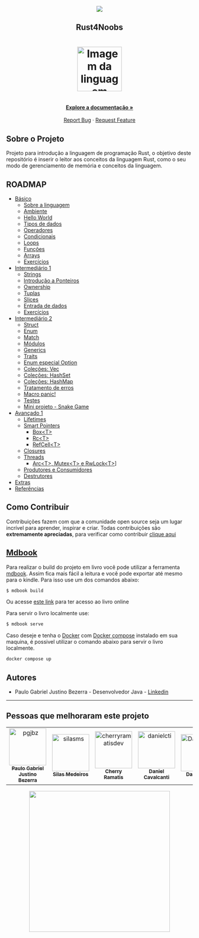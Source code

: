 <!-- Logo 4noobs -->

<p align="center">
  <a href="https://github.com/he4rt/4noobs" target="_blank">
    <img src="./src/assets/header_4noobs.svg">
  </a>
</p>

<!-- Title -->

<p align="center">
  <h2 align="center">Rust4Noobs</h2>

  <h1 align="center"><img src="./src/assets/rust.svg" alt="Imagem da linguagem" width="120"></h1>
  
  <p align="center">
    <br />
    <a href="#ROADMAP"><strong>Explore a documentação »</strong></a>
    <br />
    <br />
    <a href="https://github.com/pgjbz/rust4noobs/issues/new">Report Bug</a>
    ·
    <a href="https://github.com/pgjbz/rust4noobs/issues/new">Request Feature</a>
  </p>
</p>

## Sobre o Projeto
Projeto para introdução a linguagem de programação Rust, o objetivo deste repositório é inserir o leitor aos conceitos da linguagem Rust, como o seu modo de gerenciamento de memória e conceitos da linguagem.

## ROADMAP

- [Básico](https://rust4noobs.pgjbz.dev/basic/index.html)
    - [Sobre a linguagem](https://rust4noobs.pgjbz.dev/basic/01-about.html)
    - [Ambiente](https://rust4noobs.pgjbz.dev/basic/02-environment.html)
    - [Hello World](https://rust4noobs.pgjbz.dev/basic/03-hello-world.html)
    - [Tipos de dados](https://rust4noobs.pgjbz.dev/basic/04-data-types.html)
    - [Operadores](https://rust4noobs.pgjbz.dev/basic/05-operators.html)
    - [Condicionais](https://rust4noobs.pgjbz.dev/basic/06-conditions.html)
    - [Loops](https://rust4noobs.pgjbz.dev/basic/07-loops.html)
    - [Funções](https://rust4noobs.pgjbz.dev/basic/08-functions.html)
    - [Arrays](https://rust4noobs.pgjbz.dev/basic/09-arrays.html)
    - [Exercícios](https://rust4noobs.pgjbz.dev/basic/10-exercises.html)
- [Intermediário 1](https://rust4noobs.pgjbz.dev/intermediary-01/index.html)
    - [Strings](https://rust4noobs.pgjbz.dev/intermediary-01/01-strings.html)
    - [Introdução a Ponteiros](https://rust4noobs.pgjbz.dev/intermediary-01/02-pointers-intro.html)
    - [Ownership](https://rust4noobs.pgjbz.dev/intermediary-01/03-ownership.html)
    - [Tuplas](https://rust4noobs.pgjbz.dev/intermediary-01/04-tuples.html)
    - [Slices](https://rust4noobs.pgjbz.dev/intermediary-01/05-slices.html)
    - [Entrada de dados](https://rust4noobs.pgjbz.dev/intermediary-01/06-user-input.html)
    - [Exercícios](https://rust4noobs.pgjbz.dev/intermediary-01/07-exercises.html)
- [Intermediário 2](https://rust4noobs.pgjbz.dev/intermediary-02/index.html)
    - [Struct](https://rust4noobs.pgjbz.dev/intermediary-02/01-structs.html)
    - [Enum](https://rust4noobs.pgjbz.dev/intermediary-02/02-enums.html)
    - [Match](https://rust4noobs.pgjbz.dev/intermediary-02/03-match.html)
    - [Módulos](https://rust4noobs.pgjbz.dev/intermediary-02/04-modules.html)
    - [Generics](https://rust4noobs.pgjbz.dev/intermediary-02/05-generics.html)
    - [Traits](https://rust4noobs.pgjbz.dev/intermediary-02/06-traits.html)
    - [Enum especial Option](https://rust4noobs.pgjbz.dev/intermediary-02/07-option.html)
    - [Coleções: Vec](https://rust4noobs.pgjbz.dev/intermediary-02/08-vec.html)
    - [Coleções: HashSet](https://rust4noobs.pgjbz.dev/intermediary-02/09-hashset.html)
    - [Coleções: HashMap](https://rust4noobs.pgjbz.dev/intermediary-02/10-hashmap.html)
    - [Tratamento de erros](https://rust4noobs.pgjbz.dev/intermediary-02/11-result.html)
    - [Macro panic!](https://rust4noobs.pgjbz.dev/intermediary-02/12-panic.html)
    - [Testes](https://rust4noobs.pgjbz.dev/intermediary-02/13-tests.html)
    - [Mini projeto - Snake Game](https://rust4noobs.pgjbz.dev/intermediary-02/14-snake.html)
- [Avançado 1](https://rust4noobs.pgjbz.dev/advanced-01/index.html)
  - [Lifetimes](https://rust4noobs.pgjbz.dev/advanced-01/01-lifetimes.html)
  - [Smart Pointers](https://rust4noobs.pgjbz.dev/advanced-01/02-smart-pointers.html)
    - [Box\<T>](https://rust4noobs.pgjbz.dev/advanced-01/02-smart-pointers-box.html)
    - [Rc\<T>](https://rust4noobs.pgjbz.dev/advanced-01/02-smart-pointers-rc.html)
    - [RefCell\<T>](https://rust4noobs.pgjbz.dev/advanced-01/02-smart-pointers-refcell.html)
  - [Closures](https://rust4noobs.pgjbz.dev/advanced-01/03-closures.html)
  - [Threads](https://rust4noobs.pgjbz.dev/advanced-01/04-threads.html)
    - [Arc\<T>, Mutex\<T> e RwLock\<T>](https://rust4noobs.pgjbz.dev/advanced-01/04-threads-arc-mutex-rwlock.html)]
  - [Produtores e Consumidores](https://rust4noobs.pgjbz.dev/advanced-01/05-producers-consumers.html)
  - [Destrutores](https://rust4noobs.pgjbz.dev/advanced-01/06-destructors.html)
- [Extras](https://rust4noobs.pgjbz.dev/extras/index.html)
- [Referências](https://rust4noobs.pgjbz.dev/SOURCES.html)
## Como Contribuir

Contribuições fazem com que a comunidade open source seja um lugar incrível para aprender, inspirar e criar. Todas contribuições
são **extremamente apreciadas**, para verificar como contribuir [clique aqui](CONTRIBUTING.md)



## [Mdbook](https://rust-lang.github.io/mdBook/)

Para realizar o build do projeto em livro você pode utilizar a ferramenta [mdbook](https://rust-lang.github.io/mdBook/). Assim fica mais fácil a leitura e você pode exportar até mesmo para o kindle. Para isso use um dos comandos abaixo:

```sh
$ mdbook build
```
Ou acesse [este link](https://rust4noobs.pgjbz.dev/) para ter acesso ao livro online

Para servir o livro localmente use:

```sh
$ mdbook serve
```

Caso deseje e tenha o [Docker](https://www.docker.com/get-started/) com [Docker compose](https://docs.docker.com/compose/) instalado em sua maquina, é possivel utilizar o comando abaixo para servir o livro localmente.

```sh
docker compose up
```

## Autores

- Paulo Gabriel Justino Bezerra - Desenvolvedor Java - [Linkedin](https://www.linkedin.com/in/paulogjbezerra/)

---

## Pessoas que melhoraram este projeto

<!-- readme: collaborators,contributors -start -->
<table>
<tr>
    <td align="center">
        <a href="https://github.com/pgjbz">
            <img src="https://avatars.githubusercontent.com/u/22059237?v=4" width="100;" alt="pgjbz"/>
            <br />
            <sub><b>Paulo Gabriel Justino Bezerra</b></sub>
        </a>
    </td>
    <td align="center">
        <a href="https://github.com/silasms">
            <img src="https://avatars.githubusercontent.com/u/84996376?v=4" width="100;" alt="silasms"/>
            <br />
            <sub><b>Silas Medeiros</b></sub>
        </a>
    </td>
    <td align="center">
        <a href="https://github.com/cherryramatisdev">
            <img src="https://avatars.githubusercontent.com/u/86631177?v=4" width="100;" alt="cherryramatisdev"/>
            <br />
            <sub><b>Cherry Ramatis</b></sub>
        </a>
    </td>
    <td align="center">
        <a href="https://github.com/danielcti">
            <img src="https://avatars.githubusercontent.com/u/31549323?v=4" width="100;" alt="danielcti"/>
            <br />
            <sub><b>Daniel Cavalcanti</b></sub>
        </a>
    </td>
    <td align="center">
        <a href="https://github.com/DanielHe4rt">
            <img src="https://avatars.githubusercontent.com/u/6912596?v=4" width="100;" alt="DanielHe4rt"/>
            <br />
            <sub><b>Daniel Reis</b></sub>
        </a>
    </td>
    <td align="center">
        <a href="https://github.com/herniqeu">
            <img src="https://avatars.githubusercontent.com/u/95002561?v=4" width="100;" alt="herniqeu"/>
            <br />
            <sub><b>Gzsr</b></sub>
        </a>
    </td></tr>
</table>
<!-- readme: collaborators,contributors -end -->

<p align="center">
  <a href="https://github.com/he4rt/4noobs" target="_blank">
    <img src="./src/assets/footer_4noobs.svg" width="380">
  </a>
</p>